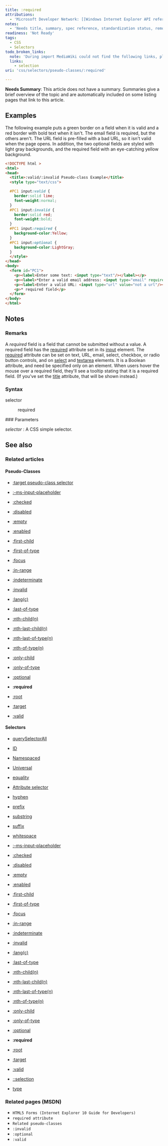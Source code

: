 ```yaml
---
title: :required
attributions:
  - 'Microsoft Developer Network: [[Windows Internet Explorer API reference](http://msdn.microsoft.com/en-us/library/ie/hh828809%28v=vs.85%29.aspx) Article]'
notes:
  - 'Needs title, summary, spec reference, standardization status, remove topic cluster flags'
readiness: 'Not Ready'
tags:
  - CSS
  - Selectors
todo_broken_links:
  note: 'During import MediaWiki could not find the following links, please fix and adjust this list.'
  links:
    - selection
uri: 'css/selectors/pseudo-classes/:required'

---
```

**Needs Summary**: This article does not have a summary. Summaries give a brief overview of the topic and are automatically included on some listing pages that link to this article.

## <span>Examples</span>

The following example puts a green border on a field when it is valid and a red border with bold text when it isn't. The email field is required, but the others aren't. The URL field is pre-filled with a bad URL, so it isn't valid when the page opens. In addition, the two optional fields are styled with light gray backgrounds, and the required field with an eye-catching yellow background.

``` html
<!DOCTYPE html >
<html>
<head>
  <title>:valid/:invalid Pseudo-class Example</title>
  <style type="text/css">

  #PC1 input:valid {
    border:solid lime;
    font-weight:normal;
  }
  #PC1 input:invalid {
    border:solid red;
    font-weight:bold;
  }
  #PC1 input:required {
    background-color:Yellow;
  }
  #PC1 input:optional {
    background-color:LightGray;
  }
  </style>
</head>
<body>
  <form id="PC1">
    <p><label>Enter some text: <input type="text"/></label></p>
    <p><label>*Enter a valid email address: <input type="email" required /></label></p>
    <p><label>Enter a valid URL: <input type="url" value="not a url"/></label></p>
    <p>* required field</p>
  </form>
</body>
</html>
```

## <span>Notes</span>

### <span>Remarks</span>

A *required* field is a field that cannot be submitted without a value. A required field has the [required](http://go.microsoft.com/fwlink/p/?LinkId=233321) attribute set in its [input](http://go.microsoft.com/fwlink/p/?LinkID=219805) element. The [required](http://go.microsoft.com/fwlink/p/?LinkId=233321) attribute can be set on text, URL, email, select, checkbox, or radio button controls, and on [select](http://go.microsoft.com/fwlink/p/?LinkId=233312) and [textarea](http://go.microsoft.com/fwlink/p/?LinkID=236896) elements. It is a Boolean attribute, and need be specified only on an element. When users hover the mouse over a required field, they'll see a tooltip stating that it is a required field. (If you've set the [title](http://go.microsoft.com/fwlink/p/?LinkId=236898) attribute, that will be shown instead.)

### <span>Syntax</span>

selector

<dl>
<dd>
required

</dd>
</dl>
### <span>Parameters</span>

*selector*
:   A CSS simple selector.

## <span>See also</span>

### <span>Related articles</span>

#### <span>Pseudo-Classes</span>

-   [:target pseudo-class selector](/CSS/Selectors/pseudo-classes/:target)

-   [:-ms-input-placeholder](/css/selectors/pseudo-classes/:-ms-input-placeholder)

-   [:checked](/css/selectors/pseudo-classes/:checked)

-   [:disabled](/css/selectors/pseudo-classes/:disabled)

-   [:empty](/css/selectors/pseudo-classes/:empty)

-   [:enabled](/css/selectors/pseudo-classes/:enabled)

-   [:first-child](/css/selectors/pseudo-classes/:first-child)

-   [:first-of-type](/css/selectors/pseudo-classes/:first-of-type)

-   [:focus](/css/selectors/pseudo-classes/:focus)

-   [:in-range](/css/selectors/pseudo-classes/:in-range)

-   [:indeterminate](/css/selectors/pseudo-classes/:indeterminate)

-   [:invalid](/css/selectors/pseudo-classes/:invalid)

-   [:lang(c)](/css/selectors/pseudo-classes/:lang(c))

-   [:last-of-type](/css/selectors/pseudo-classes/:last-of-type)

-   [:nth-child(n)](/css/selectors/pseudo-classes/:nth-child(n))

-   [:nth-last-child(n)](/css/selectors/pseudo-classes/:nth-last-child(n))

-   [:nth-last-of-type(n)](/css/selectors/pseudo-classes/:nth-last-of-type(n))

-   [:nth-of-type(n)](/css/selectors/pseudo-classes/:nth-of-type(n))

-   [:only-child](/css/selectors/pseudo-classes/:only-child)

-   [:only-of-type](/css/selectors/pseudo-classes/:only-of-type)

-   [:optional](/css/selectors/pseudo-classes/:optional)

-   **:required**

-   [:root](/css/selectors/pseudo-classes/:root)

-   [:target](/css/selectors/pseudo-classes/:target)

-   [:valid](/css/selectors/pseudo-classes/:valid)

#### <span>Selectors</span>

-   [querySelectorAll](/css/selectors_api/querySelectorAll)

-   [ID](/css/selectors/ID)

-   [Namespaced](/css/selectors/Namespaced)

-   [Universal](/css/selectors/Universal)

-   [equality](/css/selectors/attributes/equality)

-   [Attribute selector](/css/selectors/attributes/existence)

-   [hyphen](/css/selectors/attributes/hyphen)

-   [prefix](/css/selectors/attributes/prefix)

-   [substring](/css/selectors/attributes/substring)

-   [suffix](/css/selectors/attributes/suffix)

-   [whitespace](/css/selectors/attributes/whitespace)

-   [:-ms-input-placeholder](/css/selectors/pseudo-classes/:-ms-input-placeholder)

-   [:checked](/css/selectors/pseudo-classes/:checked)

-   [:disabled](/css/selectors/pseudo-classes/:disabled)

-   [:empty](/css/selectors/pseudo-classes/:empty)

-   [:enabled](/css/selectors/pseudo-classes/:enabled)

-   [:first-child](/css/selectors/pseudo-classes/:first-child)

-   [:first-of-type](/css/selectors/pseudo-classes/:first-of-type)

-   [:focus](/css/selectors/pseudo-classes/:focus)

-   [:in-range](/css/selectors/pseudo-classes/:in-range)

-   [:indeterminate](/css/selectors/pseudo-classes/:indeterminate)

-   [:invalid](/css/selectors/pseudo-classes/:invalid)

-   [:lang(c)](/css/selectors/pseudo-classes/:lang(c))

-   [:last-of-type](/css/selectors/pseudo-classes/:last-of-type)

-   [:nth-child(n)](/css/selectors/pseudo-classes/:nth-child(n))

-   [:nth-last-child(n)](/css/selectors/pseudo-classes/:nth-last-child(n))

-   [:nth-last-of-type(n)](/css/selectors/pseudo-classes/:nth-last-of-type(n))

-   [:nth-of-type(n)](/css/selectors/pseudo-classes/:nth-of-type(n))

-   [:only-child](/css/selectors/pseudo-classes/:only-child)

-   [:only-of-type](/css/selectors/pseudo-classes/:only-of-type)

-   [:optional](/css/selectors/pseudo-classes/:optional)

-   **:required**

-   [:root](/css/selectors/pseudo-classes/:root)

-   [:target](/css/selectors/pseudo-classes/:target)

-   [:valid](/css/selectors/pseudo-classes/:valid)

-   [::selection](/w/index.php?title=selection&action=edit&redlink=1)

-   [type](/css/selectors/type)

### <span>Related pages (MSDN)</span>

-   `HTML5 Forms (Internet Explorer 10 Guide for Developers)`
-   `required attribute`
-   `Related pseudo-classes`
-   `:invalid`
-   `:optional`
-   `:valid`
